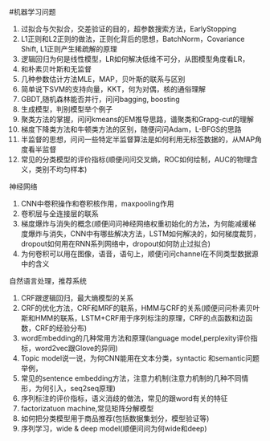 #机器学习问题

1. 过拟合与欠拟合，交差验证的目的，超参数搜索方法，EarlyStopping
2. L1正则和L2正则的做法，正则化背后的思想，BatchNorm，Covariance Shift, L1正则产生稀疏解的原理
3. 逻辑回归为何是线性模型，LR如何解决低维不可分，从图模型角度看LR，
4. 和朴素贝叶斯和无监督
5. 几种参数估计方法MLE，MAP，贝叶斯的联系与区别
6. 简单说下SVM的支持向量，KKT，何为对偶，核的通俗理解
7. GBDT,随机森林能否并行，问问bagging, boosting
8. 生成模型，判别模型举个例子
9. 聚类方法的掌握，问问kmeans的EM推导思路，谱聚类和Grapg-cut的理解
10. 梯度下降类方法和牛顿类方法的区别，随便问问Adam，L-BFGS的思路
11. 半监督的思想，问问一些特定半监督算法是如何利用无标签数据的，从MAP角度看半监督
12. 常见的分类模型的评价指标\(顺便问问交叉熵，ROC如何绘制，AUC的物理含义，类别不均匀样本\)

神经网络

1. CNN中卷积操作和卷积核作用，maxpooling作用
2. 卷积层与全连接层的联系
3. 梯度爆炸与消失的概念\(顺便问问神经网络权重初始化的方法，为何能减缓梯度爆炸与消失，CNN中有哪些解决方法，LSTM如何解决的，如何梯度裁剪，dropout如何用在RNN系列网络中，dropout如何防止过拟合\)
4. 为何卷积可以用在图像，语音，语句上，顺便问问channel在不同类型数据源中的含义

自然语言处理，推荐系统

1. CRF跟逻辑回归，最大熵模型的关系
2. CRF的优化方法，CRF和MRF的联系，HMM与CRF的关系\(顺便问问朴素贝叶斯和HMM的联系，LSTM+CRF用于序列标注的原理，CRF的点函数和边函数，CRF的经验分布\)
3. wordEmbedding的几种常用方法和原理\(language model,perplexity评价指标，word2vec跟Glove的异同\)
4. Topic model说一说，为何CNN能用在文本分类，syntactic 和semantic问题举例，
5. 常见的sentence embedding方法，注意力机制\(注意力机制的几种不同情形，为何引入，seq2seq原理\)
6. 序列标注的评价指标，语义消歧的做法，常见的跟word有关的特征
7. factorizatuon machine,常见矩阵分解模型
8. 如何把分类模型用于商品推荐\(包括数据集划分，模型验证等\)
9. 序列学习，wide
   &
   deep model\(顺便问问为何wide和deep\)

  


